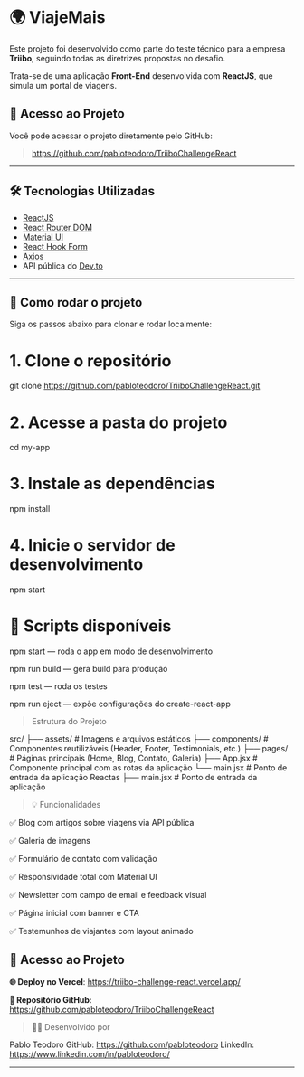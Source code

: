 # 🌍 ViajeMais

Este projeto foi desenvolvido como parte do teste técnico para a empresa **Triibo**, seguindo todas as diretrizes propostas no desafio.

Trata-se de uma aplicação **Front-End** desenvolvida com **ReactJS**, que simula um portal de viagens.

## 🔗 Acesso ao Projeto

Você pode acessar o projeto diretamente pelo GitHub:

> https://github.com/pabloteodoro/TriiboChallengeReact

---

## 🛠 Tecnologias Utilizadas

- [ReactJS](https://reactjs.org/docs/getting-started.html)
- [React Router DOM](https://reactrouter.com/en/main)
- [Material UI](https://mui.com/)
- [React Hook Form](https://react-hook-form.com/)
- [Axios](https://axios-http.com/)
- API pública do [Dev.to](https://developers.forem.com/api/)

---

## 🚀  Como rodar o projeto

Siga os passos abaixo para clonar e rodar localmente:

# 1. Clone o repositório
git clone https://github.com/pabloteodoro/TriiboChallengeReact.git

# 2. Acesse a pasta do projeto
cd my-app

# 3. Instale as dependências
npm install

# 4. Inicie o servidor de desenvolvimento
npm start

# 🧪 Scripts disponíveis
npm start — roda o app em modo de desenvolvimento

npm run build — gera build para produção

npm test — roda os testes

npm run eject — expõe configurações do create-react-app

> Estrutura do Projeto

src/
├── assets/ # Imagens e arquivos estáticos
├── components/ # Componentes reutilizáveis (Header, Footer, Testimonials, etc.)
├── pages/ # Páginas principais (Home, Blog, Contato, Galeria)
├── App.jsx # Componente principal com as rotas da aplicação
└── main.jsx # Ponto de entrada da aplicação Reactas
├── main.jsx # Ponto de entrada da aplicação

>💡 Funcionalidades

✅ Blog com artigos sobre viagens via API pública

✅ Galeria de imagens

✅ Formulário de contato com validação

✅ Responsividade total com Material UI

✅ Newsletter com campo de email e feedback visual

✅ Página inicial com banner e CTA

✅ Testemunhos de viajantes com layout animado

## 🔗 Acesso ao Projeto

**🌐 Deploy no Vercel**: https://triibo-challenge-react.vercel.app/

**📂 Repositório GitHub**: https://github.com/pabloteodoro/TriiboChallengeReact

> 🧑‍💻 Desenvolvido por

 Pablo Teodoro
 GitHub: https://github.com/pabloteodoro
 LinkedIn: https://www.linkedin.com/in/pabloteodoro/



---



